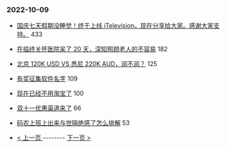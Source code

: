 ### 2022-10-09 
- [国庆七天假期没睡觉！终于上线 iTelevision，现在分享给大家。感谢大家支持。](https://www.v2ex.com/t/885414) 433
- [在临终关怀医院呆了 20 天，深知照顾老人的不容易](https://www.v2ex.com/t/885433) 182
- [北京 120K USD VS 悉尼 220K AUD，润不润？](https://www.v2ex.com/t/885434) 125
- [有奖征集软件名字](https://www.v2ex.com/t/885384) 109
- [现在已经不用淘宝了](https://www.v2ex.com/t/885482) 100
- [双十一优惠渠道来了](https://www.v2ex.com/t/885509) 66
- [码农上班上出来与世隔绝感了怎么排解](https://www.v2ex.com/t/885395) 53 

- [ < 上一页 ](https://github.com/able8/v2ex-hot-record/blob/master/2022-10-08.md) -------- [ 下一页 > ](https://github.com/able8/v2ex-hot-record/blob/master/2022-10-10.md)